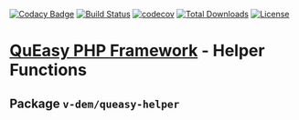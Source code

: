 [![Codacy Badge](https://api.codacy.com/project/badge/Grade/fbb126310130406aa3f4d16bd1d36038)](https://app.codacy.com/manual/v-dem/queasy-helper?utm_source=github.com&utm_medium=referral&utm_content=v-dem/queasy-helper&utm_campaign=Badge_Grade_Dashboard)
[![Build Status](https://travis-ci.com/v-dem/queasy-helper.svg?branch=master)](https://travis-ci.com/v-dem/queasy-helper)
[![codecov](https://codecov.io/gh/v-dem/queasy-helper/branch/master/graph/badge.svg)](https://codecov.io/gh/v-dem/queasy-helper)
[![Total Downloads](https://poser.pugx.org/v-dem/queasy-helper/downloads)](https://packagist.org/packages/v-dem/queasy-helper)
[![License](https://poser.pugx.org/v-dem/queasy-helper/license)](https://packagist.org/packages/v-dem/queasy-helper)

# [QuEasy PHP Framework](https://github.com/v-dem/queasy-framework/) - Helper Functions

## Package `v-dem/queasy-helper`
